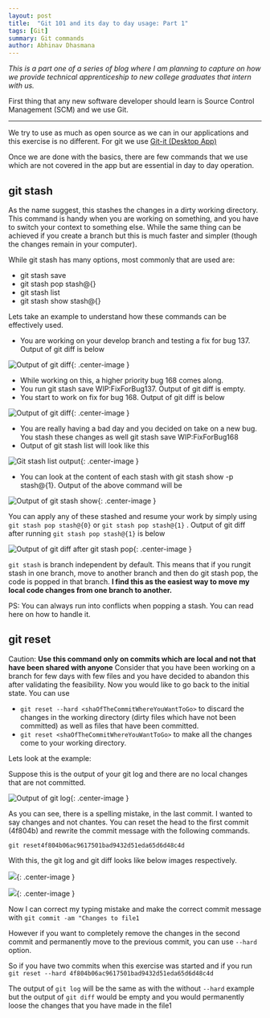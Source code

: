 ```yaml
---
layout: post
title:  "Git 101 and its day to day usage: Part 1"
tags: [Git]
summary: Git commands
author: Abhinav Dhasmana
---
```


*This is a part one of a series of blog where I am planning to capture on how we provide technical apprenticeship to new college graduates that intern with us.*

First thing that any new software developer should learn is Source Control Management (SCM) and we use Git.

---
We try to use as much as open source as we can in our applications and this exercise is no different. For git we use [Git-it (Desktop App)]

Once we are done with the basics, there are few commands that we use which are not covered in the app but are essential in day to day operation.

## git stash

As the name suggest, this stashes the changes in a dirty working directory. This command is handy when you are working on something, and you have to switch your context to something else. While the same thing can be achieved if you create a branch but this is much faster and simpler (though the changes remain in your computer).

While git stash has many options, most commonly that are used are:

* git stash save <message>
* git stash pop stash@{<stash number>}
* git stash list
* git stash show stash@{<stash number>}

Lets take an example to understand how these commands can be effectively used.

* You are working on your develop branch and testing a fix for bug 137. Output of git diff is below

![Output of git diff](/images/blog/git101-1/git1_1.png){: .center-image }

* While working on this, a higher priority bug 168 comes along.
* You run git stash save WIP:FixForBug137. Output of git diff is empty.
* You start to work on fix for bug 168. Output of git diff is below

![Output of git diff](/images/blog/git101-1/git1_2.png){: .center-image }

* You are really having a bad day and you decided on take on a new bug. You stash these changes as well git stash save WIP:FixForBug168
* Output of git stash list will look like this

![Git stash list output](/images/blog/git101-1/git1_3.png){: .center-image }

* You can look at the content of each stash with git stash show -p stash@{1}. Output of the above command will be

![Output of git stash show](/images/blog/git101-1/git1_4.png){: .center-image }

You can apply any of these stashed and resume your work by simply using `git stash pop stash@{0}` or `git stash pop stash@{1}` . Output of git diff after running `git stash pop stash@{1}` is below

![Output of git diff after git stash pop](/images/blog/git101-1/git1_5.png){: .center-image }

`git stash` is branch independent by default. This means that if you rungit stash in one branch, move to another branch and then do git stash pop, the code is popped in that branch. **I find this as the easiest way to move my local code changes from one branch to another.**

PS: You can always run into conflicts when popping a stash. You can read here on how to handle it.

## git reset

Caution: **Use this command only on commits which are local and not that have been shared with anyone**
Consider that you have been working on a branch for few days with few files and you have decided to abandon this after validating the feasibility. Now you would like to go back to the initial state. You can use

* `git reset --hard <shaOfTheCommitWhereYouWantToGo>` to discard the changes in the working directory (dirty files which have not been committed) as well as files that have been committed.
* `git reset <shaOfTheCommitWhereYouWantToGo>` to make all the changes come to your working directory.

Lets look at the example:

Suppose this is the output of your git log and there are no local changes that are not committed.

![Output of git log](/images/blog/git101-1/git1_6.png){: .center-image }

As you can see, there is a spelling mistake, in the last commit. I wanted to say changes and not chantes. You can reset the head to the first commit (4f804b) and rewrite the commit message with the following commands.

`git reset4f804b06ac9617501bad9432d51eda65d6d48c4d`

With this, the git log and git diff looks like below images respectively.

![](/images/blog/git101-1/git1_7.png){: .center-image }

![](/images/blog/git101-1/git1_8.png){: .center-image }

Now I can correct my typing mistake and make the correct commit message with `git commit -am "Changes to file1`

However if you want to completely remove the changes in the second commit and permanently move to the previous commit, you can use `--hard` option.

So if you have two commits when this exercise was started and if you run `git reset --hard 4f804b06ac9617501bad9432d51eda65d6d48c4d`

The output of `git log` will be the same as with the without `--hard` example but the output of `git diff` would be empty and you would permanently loose the changes that you have made in the file1


[Git-it (Desktop App)]:https://github.com/jlord/git-it-electron